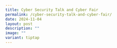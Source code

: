```yaml
---
title: Cyber Security Talk and Cyber Fair
permalink: /cyber-security-talk-and-cyber-fair/
date: 2024-11-04
layout: post
description: ""
image: ""
variant: tiptap
---
```

